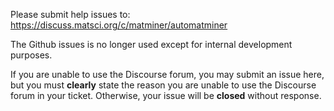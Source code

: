 Please submit help issues to:
https://discuss.matsci.org/c/matminer/automatminer

The Github issues is no longer used except for internal development purposes.

If you are unable to use the Discourse forum, you may submit an issue here, but you must **clearly** state the reason you are unable to use the Discourse forum in your ticket. Otherwise, your issue will be **closed** without response.
